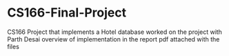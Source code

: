 # CS166-Final-Project
CS166 Project that implements a Hotel database 
worked on the project with Parth Desai
overview of implementation in the report pdf attached with the files
